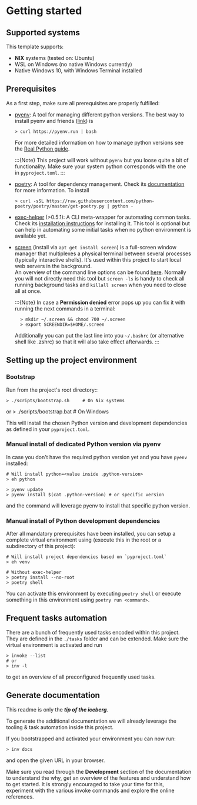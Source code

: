 # Getting started
## Supported systems

This template supports:
- **NIX** systems (tested on: Ubuntu)
- WSL on Windows (no native Windows currently)
- Native Windows 10, with Windows Terminal installed

## Prerequisites

As a first step, make sure all prerequisites are properly fulfilled:

- [pyenv](https://github.com/pyenv/pyenv): A tool for managing different python versions.
    The best way to install pyenv and friends ([link](https://github.com/pyenv/pyenv-installer)) is

      > curl https://pyenv.run | bash

    For more detailed information on how to manage python versions see the [Real Python guide](https://realpython.com/intro-to-pyenv/#specifying-your-python-version>). 
    
    :::{Note}
    This project will work without `pyenv` but you loose quite a bit of functionality. Make sure your system python corresponds with the one in `pyproject.toml`.
    :::

- [poetry](https://python-poetry.org): A tool for dependency management. Check its [documentation](https://python-poetry.org/docs/) for more information. To install

      > curl -sSL https://raw.githubusercontent.com/python-poetry/poetry/master/get-poetry.py | python -

- [exec-helper](https://exec-helper.readthedocs.io/en/master/) (>0.5.1): A CLI meta-wrapper for automating common tasks. Check its [installation instructions](https://exec-helper.readthedocs.io/en/master/INSTALL.html) for installing it. This tool is optional but can help in automating some initial tasks when no python environment is available yet.

- [screen](https://www.gnu.org/software/screen/manual/screen.html) (install via `apt get install screen`) is a full-screen window manager that multiplexes a physical terminal between several 
processes (typically interactive shells). It's used within this project to start local web servers in the background.  
An overview of the command line options can be found [here](https://www.gnu.org/software/screen/manual/screen.html#Invoking-Screen>).
Normally you will not directly need this tool but `screen -ls` is handy to check all
running background tasks and `killall screen` when you need to close all at once.

    :::{Note}
    In case a **Permission denied** error pops up you can fix it with running the next commands 
    in a terminal: 

        > mkdir ~/.screen && chmod 700 ~/.screen
        > export SCREENDIR=$HOME/.screen

    Additionally you can put the last line into you `~/.bashrc` (or alternative shell like .zshrc) 
    so that it will also take effect afterwards.
    :::

## Setting up the project environment
### Bootstrap
Run from the project's root directory::

    > ./scripts/bootstrap.sh     # On Nix systems
or 
    > ./scripts/bootstrap.bat    # On Windows

This will install the chosen Python version and development dependencies as defined in your `pyproject.toml`.

### Manual install of dedicated Python version via pyenv
In case you don't have the required python version yet and you have `pyenv` installed: 

    # Will install python=<value inside .python-version>
    > eh python

    > pyenv update
    > pyenv install $(cat .python-version) # or specific version

and the command will leverage pyenv to install that specific python version.

### Manual install of Python development dependencies
After all mandatory prerequisites have been installed, you can setup a complete virtual environment using (execute this in the root or a subdirectory of this project):

    # Will install project dependencies based on `pyproject.toml`
    > eh venv 

    # Without exec-helper
    > poetry install --no-root
    > poetry shell

You can activate this environment by executing `poetry shell` or execute something in this environment using `poetry run <command>`.

## Frequent tasks automation
There are a bunch of frequently used tasks encoded within this project. They are defined in the `./tasks` folder and can be extended. Make sure the virtual environment is activated and run

    > invoke --list
    # or
    > inv -l

to get an overview of all preconfigured frequently used tasks.

## Generate documentation

This readme is only the **_tip of the iceberg_**.

To generate the additional documentation we will already leverage the tooling & task automation inside this project. 

If you bootstrapped and activated your environment you can now run:

    > inv docs

and open the given URL in your browser.

Make sure you read through the  **Development** section of the documentation to understand the why, get an overview of the features and understand how to get started.
It is strongly encouraged to take your time for this, experiment with the various invoke commands and explore the online references.
